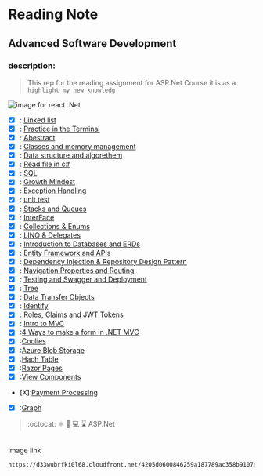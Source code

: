 # Reading Note
## Advanced Software Development
### description:
> This rep for the reading assignment for ASP.Net Course it is as a `highlight my new knowledg`

![image for react .Net](https://d33wubrfki0l68.cloudfront.net/4205d0600846259a187789ac358b9107a308d949/a4ec6/img/logo.svg)

- [x] : [Linked list](./LINKEDLIST.md) 
- [x] : [Practice in the Terminal](./PIT.md) 
- [x] : [Abestract](./ABESTRACT.md)  
- [x] : [Classes and memory management](./CLASSES.md)  
- [x] : [Data structure and algorethem](./DATASTRUCTURE.md)  
- [x] : [Read file in c#](./READ.md)  
- [x] : [SQL](./SQL/SQL.md)  
- [x] : [Growth Mindest](./GrowthMindset.md)  
- [x] : [Exception Handling](./ExceptionHandeler.md)  
- [x] : [unit test](./unetTest.md) 
- [x] : [Stacks and Queues](./stack%26qeue.md)  
- [x] : [InterFace](./interface.md)  
- [x] : [Collections & Enums](./Collections_Enums.md)  
- [x] : [ LINQ & Delegates](./Class9.md) 
- [x] : [Introduction to Databases and ERDs](./DataBaseAneErds.md)
 - [x] : [Entity Framework and APIs](./Entity_Framework_and_APIs.md) 
 - [x] : [ Dependency Injection & Repository Design Pattern](./Class_13.md) 
 - [x] : [Navigation Properties and Routing](./class_14.md)
 - [x] : [Testing and Swagger and Deployment](./class-17.md)
 - [x] : [Tree](./Tree.md)
 - [x] : [Data Transfer Objects](./class16.md)
 - [x] : [Identify](Class_18.md)
 - [x] : [Roles, Claims and JWT Tokens](class_19.md)
 - [x] : [Intro to MVC ](Class_26.md)
 - [x] :[4 Ways to make a form in .NET MVC](Class_27.md)
 - [X]  :[Coolies](Class_28)
 - [x]  :[Azure Blob Storage](class_29.md)
 - [x]  :[Hach Table](HachTable.md)
 - [x]   :[Razor Pages](class31.md)
 - [X]   :[View Components](Class_32.md)
 - [X]:[Payment Processing](read334.md)
 - [x] :[Graph](Gra.md)
 > :octocat: :atom_symbol: :file_folder: :computer: :hourglass:  ASP.Net
<br>
image link
<br>

```diff
https://d33wubrfki0l68.cloudfront.net/4205d0600846259a187789ac358b9107a308d949/a4ec6/img/logo.svg)https://d33wubrfki0l68.cloudfront.net/4205d0600846259a187789ac358b9107a308d949/a4ec6/img/logo.svg
```



